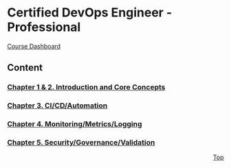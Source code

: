 <a id="top" />

# Certified DevOps Engineer - Professional
[Course Dashboard](https://acloud.guru/course/aws-certified-devops-engineer-professional/dashboard)

## Content

### [Chapter 1 & 2. Introduction and Core Concepts](01-02-intro-and-core-concepts/readme.md)
### [Chapter 3. CI/CD/Automation](03-ci-cd-automation/readme.md)
### [Chapter 4. Monitoring/Metrics/Logging](04-monitoring-metrics-logging/readme.md)
### [Chapter 5. Security/Governance/Validation](05-security-governance-validation/readme.md)


<p align="right"><a href="#top">Top</a></p>
